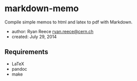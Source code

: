 markdown-memo
=============

Compile simple memos to html and latex to pdf with Markdown.

-   author:  Ryan Reece <ryan.reece@cern.ch>
-   created: July 29, 2014


Requirements
----------------------------------

-   LaTeX
-   pandoc
-   make


